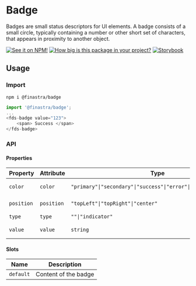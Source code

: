 # Badge

Badges are small status descriptors for UI elements. A badge consists of a small circle, typically containing a number or other short set of characters, that appears in proximity to another object.

[![See it on NPM!](https://img.shields.io/npm/v/@finastra/badge?style=for-the-badge)](https://www.npmjs.com/package/@finastra/badge)
[![How big is this package in your project?](https://img.shields.io/bundlephobia/minzip/@finastra/badge?style=for-the-badge)](https://bundlephobia.com/result?p=@finastra/badge')
[![Storybook](https://shields.io/badge/-Play%20with%20this%20web%20component-2a0481?logo=storybook&style=for-the-badge)](https://finastra.github.io/finastra-design-system/?path=/story/data-display-badge--default)

## Usage

### Import

```
npm i @finastra/badge
```

```ts
import '@finastra/badge';
...
<fds-badge value="123">
    <span> Success </span>
</fds-badge>
```

### API

<!-- DOC -->

#### Properties

| Property   | Attribute  | Type                                                              | Default    | Description    |
| ---------- | ---------- | ----------------------------------------------------------------- | ---------- | -------------- |
| `color`    | `color`    | `"primary"\|"secondary"\|"success"\|"error"\|"white"\|"outlined"` | "outlined" | Badge color    |
| `position` | `position` | `"topLeft"\|"topRight"\|"center"`                                 | "center"   | Badge position |
| `type`     | `type`     | `""\|"indicator"`                                                 | ""         | Badge type     |
| `value`    | `value`    | `string`                                                          | ""         | Badge value    |

#### Slots

| Name      | Description          |
| --------- | -------------------- |
| `default` | Content of the badge |

<!-- /DOC -->
